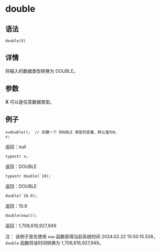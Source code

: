 # double

## 语法

`double(X)`

## 详情

将输入的数据类型转换为 DOUBLE。

## 参数

**X** 可以是任意数据类型。

## 例子

```
x=double();  // 创建一个 DOUBLE 类型的变量，默认值为0。
x;
```

返回：null

```
typestr x;
```

返回：DOUBLE

```
typestr double(`10);
```

返回：DOUBLE

```
double(`10.9);
```

返回：10.9

```
double(now());
```

返回：1,708,616,927,949

注： 该例子首先使用 `now` 函数获得当前系统时间 2024.02.22
15:50:15.528，`double` 函数将该时间转换为 1,708,616,927,949。

